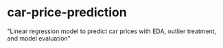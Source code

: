 # car-price-prediction
 "Linear regression model to predict car prices with EDA, outlier treatment, and model evaluation"
